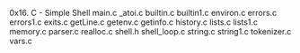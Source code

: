 0x16. C - Simple Shell
main.c
_atoi.c
builtin.c
builtin1.c
environ.c
errors.c
errors1.c
exits.c
getLine.c
getenv.c
getinfo.c
history.c
lists.c
lists1.c
memory.c
parser.c
realloc.c
shell.h
shell_loop.c
string.c
string1.c
tokenizer.c
vars.c

